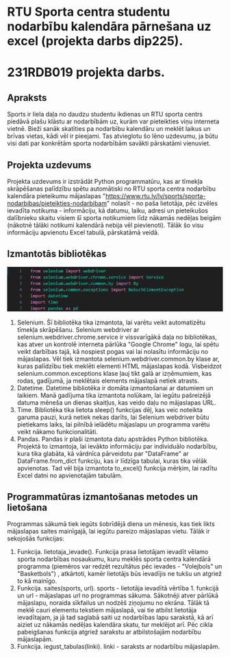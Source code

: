 # RTU Sporta centra studentu nodarbību kalendāra pārnešana uz excel (projekta darbs dip225).
# 231RDB019 projekta darbs.

## Apraksts
Sports ir liela daļa no daudzu studentu ikdienas un RTU sporta centrs piedāvā plašu klāstu ar nodarbībām uz, kurām var pieteikties viņu interneta vietnē.
Bieži sanāk skatīties pa nodarbību kalendāru un meklēt laikus un brīvas vietas, kādi vēl ir pieejami.
Tas atvieglotu šo lēno uzdevumu, ja būtu visi dati par konkrētām sporta nodarbībām savākti pārskatāmi vienuviet.
## Projekta uzdevums
Projekta uzdevums ir izstrādāt Python programmatūru, kas ar tīmekļa skrāpēšanas palīdzību spētu automātiski no RTU sporta centra nodarbību kalendāra pieteikumu mājaslapas "https://www.rtu.lv/lv/sports/sporta-nodarbibas/pieteikties-nodarbibam" nolasīt - no paša lietotāja, pēc izvēles ievadīta notikuma - informāciju, kā datumu, laiku, adresi un pieteikušos dalībnieku skaitu visiem šī sporta notikumiem līdz nākamās nedēļas beigām (nākotnē tālāki notikumi kalendārā nebija vēl pievienoti). Tālāk šo visu informāciju apvienotu Excel tabulā, pārskatāmā veidā.
## Izmantotās bibliotēkas
![alt text](bib.png)
1. Selenium. Šī bibliotēka tika izmantota, lai varētu veikt automatizētu tīmekļa skrāpēšanu. Selenium webdriver ar selenium.webdriver.chrome.service ir vissvarīgākā daļa no bibliotēkas, kas atver un kontrolē interneta pārlūka "Google Chrome" logu, lai spētu veikt darbības tajā, kā nospiest pogas vai lai nolasītu informāciju no mājaslapas. Vēl tiek izmantota selenium.webdriver.common.by klase ar, kuras palīdzību tiek meklēti elementi HTML mājaslapas kodā. Visbeidzot selenium.common.exceptions klase ļauj tikt galā ar izņēmumiem, kas rodas, gadījumā, ja meklētais elements mājaslapā netiek atrasts.
2. Datetime. Datetime bibliotēka ir domāta izmantošanai ar datumiem un laikiem. Manā gadījuma tika izmantota nolūkam, lai iegūtu pašreizējā datuma mēneša un dienas skaitļus, kas veido daļu no mājaslapas URL.
3. Time. Bibliotēka tika lietota sleep() funkcijas dēļ, kas veic noteikta garuma pauzi, kurā netiek nekas darīts, lai Selenium webdriver būtu pietiekams laiks, lai pilnībā ielādētu mājaslapu un programma varētu veikt nākamo funkcionalitāti.
4. Pandas. Pandas ir plaši izmantota datu apstrādes Python bibliotēka. Projektā to izmantoja, lai ievākto informāciju par individuālo nodarbību, kura tika glabāta, kā vārdnīca pārveidotu par "DataFrame" ar DataFrame.from_dict funkciju, kas ir līdzīga tabulai, kuras tika vēlāk apvienotas. Tad vēl bija izmantota to_excel() funkcija mērķim, lai radītu Excel datni no apvienotajām tabulām.
## Programmatūras izmantošanas metodes un lietošana
Programmas sākumā tiek iegūts šobrīdējā diena un mēnesis, kas tiek likts mājaslapas saites mainīgajā, lai iegūtu pareizo mājaslapas vietu. Tālāk ir sekojošās funkcijas:
1. Funkcija. lietotaja_ievade(). Funkcija prasa lietotājam ievadīt vēlamo sporta nodarbības nosaukumu, kuru meklēs sporta centra kalendārā programma (piemēros var redzēt rezultātus pēc ievades - "Volejbols" un "Basketbols") , atkārtoti, kamēr lietotājs būs ievadījis ne tukšu un atgriež to kā mainīgo.
2. Funkcija. saites(sports, url). sports - lietotāja ievadītā vērtība 1. funkcijā un url - mājaslapas url no programmas sākuma. Sākotnēji atver pārlūkā mājaslapu, noraida sīkfailus un nodzēš ziņojumu no ekrāna. Tālāk tā meklē cauri elementu tekstiem mājaslapā, vai tie atbilst lietotāja ievadītajam, ja jā tad saglabā saiti uz nodarbības lapu sarakstā, kā arī aiziet uz nākamās nedēļas kalendāra skatu, tur meklējot arī. Pēc cikla pabeigšanas funkcija atgriež sarakstu ar atbilstošajām nodarbību mājaslapām.
3. Funkcija. iegust_tabulas(linki). linki - saraksts ar nodarbību mājaslapām. 




